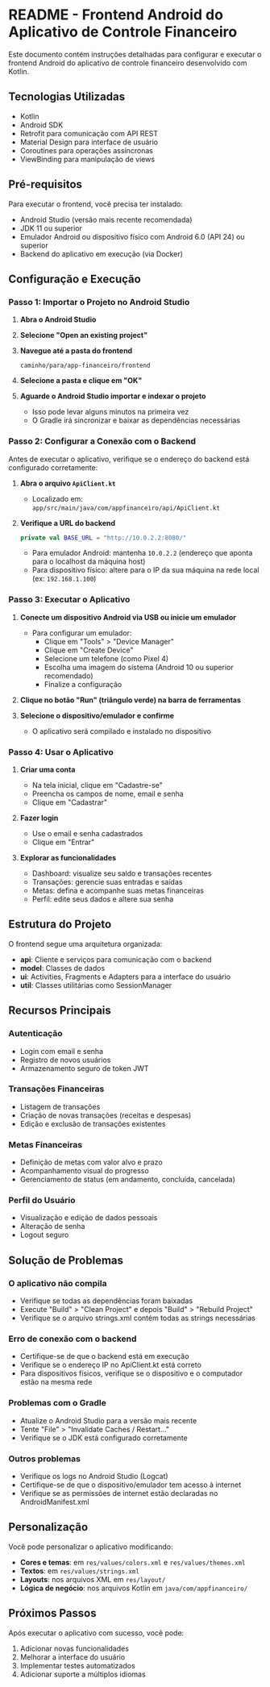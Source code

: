 # README - Frontend Android do Aplicativo de Controle Financeiro

Este documento contém instruções detalhadas para configurar e executar o frontend Android do aplicativo de controle financeiro desenvolvido com Kotlin.

## Tecnologias Utilizadas

- Kotlin
- Android SDK
- Retrofit para comunicação com API REST
- Material Design para interface de usuário
- Coroutines para operações assíncronas
- ViewBinding para manipulação de views

## Pré-requisitos

Para executar o frontend, você precisa ter instalado:

- Android Studio (versão mais recente recomendada)
- JDK 11 ou superior
- Emulador Android ou dispositivo físico com Android 6.0 (API 24) ou superior
- Backend do aplicativo em execução (via Docker)

## Configuração e Execução

### Passo 1: Importar o Projeto no Android Studio

1. **Abra o Android Studio**

2. **Selecione "Open an existing project"**

3. **Navegue até a pasta do frontend**
   ```
   caminho/para/app-financeiro/frontend
   ```

4. **Selecione a pasta e clique em "OK"**

5. **Aguarde o Android Studio importar e indexar o projeto**
   - Isso pode levar alguns minutos na primeira vez
   - O Gradle irá sincronizar e baixar as dependências necessárias

### Passo 2: Configurar a Conexão com o Backend

Antes de executar o aplicativo, verifique se o endereço do backend está configurado corretamente:

1. **Abra o arquivo `ApiClient.kt`**
   - Localizado em: `app/src/main/java/com/appfinanceiro/api/ApiClient.kt`

2. **Verifique a URL do backend**
   ```kotlin
   private val BASE_URL = "http://10.0.2.2:8080/"
   ```
   
   - Para emulador Android: mantenha `10.0.2.2` (endereço que aponta para o localhost da máquina host)
   - Para dispositivo físico: altere para o IP da sua máquina na rede local (ex: `192.168.1.100`)

### Passo 3: Executar o Aplicativo

1. **Conecte um dispositivo Android via USB ou inicie um emulador**
   - Para configurar um emulador:
     - Clique em "Tools" > "Device Manager"
     - Clique em "Create Device"
     - Selecione um telefone (como Pixel 4)
     - Escolha uma imagem do sistema (Android 10 ou superior recomendado)
     - Finalize a configuração

2. **Clique no botão "Run" (triângulo verde) na barra de ferramentas**

3. **Selecione o dispositivo/emulador e confirme**
   - O aplicativo será compilado e instalado no dispositivo

### Passo 4: Usar o Aplicativo

1. **Criar uma conta**
   - Na tela inicial, clique em "Cadastre-se"
   - Preencha os campos de nome, email e senha
   - Clique em "Cadastrar"

2. **Fazer login**
   - Use o email e senha cadastrados
   - Clique em "Entrar"

3. **Explorar as funcionalidades**
   - Dashboard: visualize seu saldo e transações recentes
   - Transações: gerencie suas entradas e saídas
   - Metas: defina e acompanhe suas metas financeiras
   - Perfil: edite seus dados e altere sua senha

## Estrutura do Projeto

O frontend segue uma arquitetura organizada:

- **api**: Cliente e serviços para comunicação com o backend
- **model**: Classes de dados
- **ui**: Activities, Fragments e Adapters para a interface do usuário
- **util**: Classes utilitárias como SessionManager

## Recursos Principais

### Autenticação
- Login com email e senha
- Registro de novos usuários
- Armazenamento seguro de token JWT

### Transações Financeiras
- Listagem de transações
- Criação de novas transações (receitas e despesas)
- Edição e exclusão de transações existentes

### Metas Financeiras
- Definição de metas com valor alvo e prazo
- Acompanhamento visual do progresso
- Gerenciamento de status (em andamento, concluída, cancelada)

### Perfil do Usuário
- Visualização e edição de dados pessoais
- Alteração de senha
- Logout seguro

## Solução de Problemas

### O aplicativo não compila
- Verifique se todas as dependências foram baixadas
- Execute "Build" > "Clean Project" e depois "Build" > "Rebuild Project"
- Verifique se o arquivo strings.xml contém todas as strings necessárias

### Erro de conexão com o backend
- Certifique-se de que o backend está em execução
- Verifique se o endereço IP no ApiClient.kt está correto
- Para dispositivos físicos, verifique se o dispositivo e o computador estão na mesma rede

### Problemas com o Gradle
- Atualize o Android Studio para a versão mais recente
- Tente "File" > "Invalidate Caches / Restart..."
- Verifique se o JDK está configurado corretamente

### Outros problemas
- Verifique os logs no Android Studio (Logcat)
- Certifique-se de que o dispositivo/emulador tem acesso à internet
- Verifique se as permissões de internet estão declaradas no AndroidManifest.xml

## Personalização

Você pode personalizar o aplicativo modificando:

- **Cores e temas**: em `res/values/colors.xml` e `res/values/themes.xml`
- **Textos**: em `res/values/strings.xml`
- **Layouts**: nos arquivos XML em `res/layout/`
- **Lógica de negócio**: nos arquivos Kotlin em `java/com/appfinanceiro/`

## Próximos Passos

Após executar o aplicativo com sucesso, você pode:
1. Adicionar novas funcionalidades
2. Melhorar a interface do usuário
3. Implementar testes automatizados
4. Adicionar suporte a múltiplos idiomas
